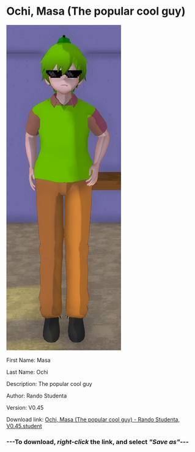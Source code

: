# Ochi, Masa (The popular cool guy)

<img src = "https://raw.githubusercontent.com/Arbiter1223/Daigaku-Gurashi-Custom-Students/master/Students/Files/Ochi%2C%20Masa%20(The%20popular%20cool%20guy).png">

First Name: Masa

Last Name: Ochi

Description: The popular cool guy

Author: Rando Studenta

Version: V0.45

Download link: <a href="https://raw.githubusercontent.com/Arbiter1223/Daigaku-Gurashi-Custom-Students/master/Students/Files/Ochi%2C%20Masa%20(The%20popular%20cool%20guy)%20-%20Rando%20Studenta%2C%20V0.45.student">Ochi, Masa (The popular cool guy) - Rando Studenta, V0.45.student</a>

### ---**To download, _right-click_ the link, and select _"Save as"_**---
